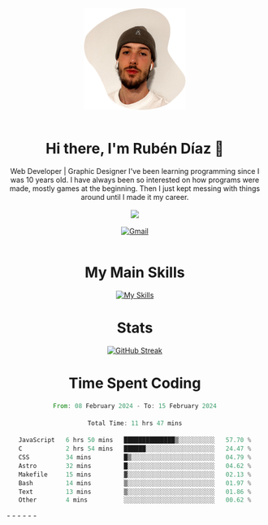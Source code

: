 <div align="center">
	<img height=200 width=200 src="./.img/yo_github_pfp.png" alt="Rubén Díaz" width=200/><br><br>
	
	
 # Hi there, I'm Rubén Díaz 👋

  Web Developer | Graphic Designer
  I've been learning programming since I was 10 years old. I have always been so interested on how programs were made, mostly games at the beginning. Then I just kept messing with things around until I made it my career.
  <br>
  <br>
  <a href="https://www.github.com/rubendiazzz" target="_blank" rel="noreferrer"><img
src="https://img.shields.io/github/followers/rubendiazzz?logo=github&style=for-the-badge&color=red" /></a>


  <a href="mailto:rubendfraga@gmail.com">![Gmail](https://img.shields.io/badge/Gmail-D14836?style=for-the-badge&logo=gmail&logoColor=white)</a><br><br>

  # My Main Skills
  [![My Skills](https://skillicons.dev/icons?i=js,html,css,tailwind,c,cpp,cs,react,nextjs,astro,mysql,mongo)](https://skillicons.dev)

  # Stats
  [![GitHub Streak](https://streak-stats.demolab.com?user=rubendiazzz&theme=nord&hide_border=true&border_radius=80&background=45%2C1E2945%2C000000)](https://git.io/streak-stats)


# Time Spent Coding
<!--START_SECTION:waka-->

```rust
From: 08 February 2024 - To: 15 February 2024

Total Time: 11 hrs 47 mins

JavaScript   6 hrs 50 mins   ██████████████▒░░░░░░░░░░   57.70 %
C            2 hrs 54 mins   ██████░░░░░░░░░░░░░░░░░░░   24.47 %
CSS          34 mins         █▒░░░░░░░░░░░░░░░░░░░░░░░   04.79 %
Astro        32 mins         █░░░░░░░░░░░░░░░░░░░░░░░░   04.62 %
Makefile     15 mins         ▓░░░░░░░░░░░░░░░░░░░░░░░░   02.13 %
Bash         14 mins         ▒░░░░░░░░░░░░░░░░░░░░░░░░   01.97 %
Text         13 mins         ▒░░░░░░░░░░░░░░░░░░░░░░░░   01.86 %
Other        4 mins          ░░░░░░░░░░░░░░░░░░░░░░░░░   00.62 %
```

<!--END_SECTION:waka-->
</div>
-
-
-
-
-
-
